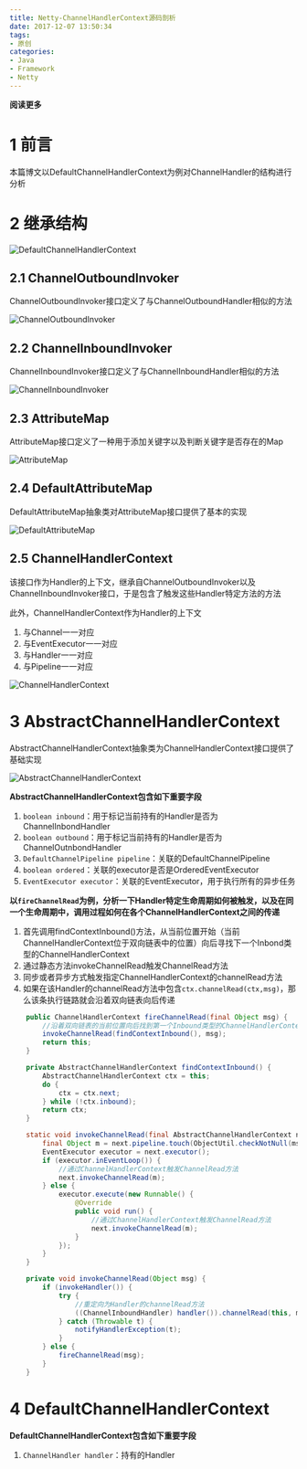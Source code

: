 ```yaml
---
title: Netty-ChannelHandlerContext源码剖析
date: 2017-12-07 13:50:34
tags: 
- 原创
categories: 
- Java
- Framework
- Netty
---
```


**阅读更多**

<!--more-->

# 1 前言

本篇博文以DefaultChannelHandlerContext为例对ChannelHandler的结构进行分析

# 2 继承结构

![DefaultChannelHandlerContext](/images/Netty-ChannelHandlerContext源码剖析/DefaultChannelHandlerContext.png)

## 2.1 ChannelOutboundInvoker

ChannelOutboundInvoker接口定义了与ChannelOutboundHandler相似的方法

![ChannelOutboundInvoker](/images/Netty-ChannelPipeline源码剖析/ChannelOutboundInvoker.png)

## 2.2 ChannelInboundInvoker

ChannelInboundInvoker接口定义了与ChannelInboundHandler相似的方法

![ChannelInboundInvoker](/images/Netty-ChannelPipeline源码剖析/ChannelInboundInvoker.png)

## 2.3 AttributeMap

AttributeMap接口定义了一种用于添加关键字以及判断关键字是否存在的Map

![AttributeMap](/images/Java-SourceAnalysis-Netty-Channel/AttributeMap.png)

## 2.4 DefaultAttributeMap

DefaultAttributeMap抽象类对AttributeMap接口提供了基本的实现

![DefaultAttributeMap](/images/Java-SourceAnalysis-Netty-Channel/DefaultAttributeMap.png)

## 2.5 ChannelHandlerContext

该接口作为Handler的上下文，继承自ChannelOutboundInvoker以及ChannelInboundInvoker接口，于是包含了触发这些Handler特定方法的方法

此外，ChannelHandlerContext作为Handler的上下文

1. 与Channel一一对应
1. 与EventExecutor一一对应
1. 与Handler一一对应
1. 与Pipeline一一对应

![ChannelHandlerContext](/images/Netty-ChannelHandlerContext源码剖析/ChannelHandlerContext.png)

# 3 AbstractChannelHandlerContext

AbstractChannelHandlerContext抽象类为ChannelHandlerContext接口提供了基础实现

![AbstractChannelHandlerContext](/images/Netty-ChannelHandlerContext源码剖析/AbstractChannelHandlerContext.png)

**AbstractChannelHandlerContext包含如下重要字段**

1. `boolean inbound`：用于标记当前持有的Handler是否为ChannelInbondHandler
1. `boolean outbound`：用于标记当前持有的Handler是否为ChannelOutnbondHandler
1. `DefaultChannelPipeline pipeline`：关联的DefaultChannelPipeline
1. `boolean ordered`：关联的executor是否是OrderedEventExecutor
1. `EventExecutor executor`：关联的EventExecutor，用于执行所有的异步任务

**以`fireChannelRead`为例，分析一下Handler特定生命周期如何被触发，以及在同一个生命周期中，调用过程如何在各个ChannelHandlerContext之间的传递**

1. 首先调用findContextInbound()方法，从当前位置开始（当前ChannelHandlerContext位于双向链表中的位置）向后寻找下一个Inbond类型的ChannelHandlerContext
1. 通过静态方法invokeChannelRead触发ChannelRead方法
1. 同步或者异步方式触发指定ChannelHandlerContext的channelRead方法
1. 如果在该Handler的channelRead方法中包含`ctx.channelRead(ctx,msg)`，那么该条执行链路就会沿着双向链表向后传递

```java
    public ChannelHandlerContext fireChannelRead(final Object msg) {
        //沿着双向链表的当前位置向后找到第一个Inbound类型的ChannelHandlerContext
        invokeChannelRead(findContextInbound(), msg);
        return this;
    }

    private AbstractChannelHandlerContext findContextInbound() {
        AbstractChannelHandlerContext ctx = this;
        do {
            ctx = ctx.next;
        } while (!ctx.inbound);
        return ctx;
    }

    static void invokeChannelRead(final AbstractChannelHandlerContext next, Object msg) {
        final Object m = next.pipeline.touch(ObjectUtil.checkNotNull(msg, "msg"), next);
        EventExecutor executor = next.executor();
        if (executor.inEventLoop()) {
            //通过ChannelHandlerContext触发ChannelRead方法
            next.invokeChannelRead(m);
        } else {
            executor.execute(new Runnable() {
                @Override
                public void run() {
                    //通过ChannelHandlerContext触发ChannelRead方法
                    next.invokeChannelRead(m);
                }
            });
        }
    }

    private void invokeChannelRead(Object msg) {
        if (invokeHandler()) {
            try {
                //重定向为Handler的channelRead方法
                ((ChannelInboundHandler) handler()).channelRead(this, msg);
            } catch (Throwable t) {
                notifyHandlerException(t);
            }
        } else {
            fireChannelRead(msg);
        }
    }
```

# 4 DefaultChannelHandlerContext

**DefaultChannelHandlerContext包含如下重要字段**

1. `ChannelHandler handler`：持有的Handler
